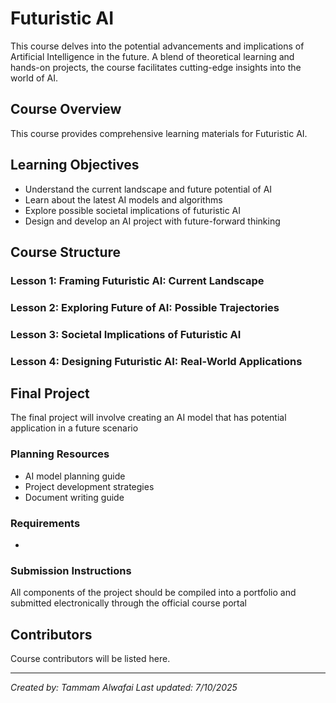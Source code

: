 # Futuristic AI

This course delves into the potential advancements and implications of Artificial Intelligence in the future. A blend of theoretical learning and hands-on projects, the course facilitates cutting-edge insights into the world of AI.

## Course Overview

This course provides comprehensive learning materials for Futuristic AI.

## Learning Objectives

- Understand the current landscape and future potential of AI
- Learn about the latest AI models and algorithms
- Explore possible societal implications of futuristic AI
- Design and develop an AI project with future-forward thinking

## Course Structure

### Lesson 1: Framing Futuristic AI: Current Landscape
### Lesson 2: Exploring Future of AI: Possible Trajectories
### Lesson 3: Societal Implications of Futuristic AI
### Lesson 4: Designing Futuristic AI: Real-World Applications

## Final Project

The final project will involve creating an AI model that has potential application in a future scenario

### Planning Resources

- AI model planning guide
- Project development strategies
- Document writing guide

### Requirements

- 

### Submission Instructions

All components of the project should be compiled into a portfolio and submitted electronically through the official course portal

## Contributors

Course contributors will be listed here.

---

*Created by: Tammam Alwafai*
*Last updated: 7/10/2025*